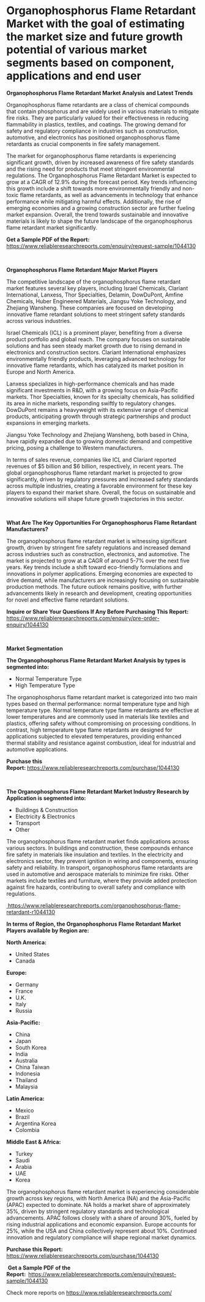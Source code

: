 <p><h1>Organophosphorus Flame Retardant Market with the goal of estimating the market size and future growth potential of various market segments based on component, applications and end user</h1></p><p><strong>Organophosphorus Flame Retardant Market Analysis and Latest Trends</strong></p>
<p><p>Organophosphorus flame retardants are a class of chemical compounds that contain phosphorus and are widely used in various materials to mitigate fire risks. They are particularly valued for their effectiveness in reducing flammability in plastics, textiles, and coatings. The growing demand for safety and regulatory compliance in industries such as construction, automotive, and electronics has positioned organophosphorus flame retardants as crucial components in fire safety management.</p><p>The market for organophosphorus flame retardants is experiencing significant growth, driven by increased awareness of fire safety standards and the rising need for products that meet stringent environmental regulations. The Organophosphorus Flame Retardant Market is expected to grow at a CAGR of 12.9% during the forecast period. Key trends influencing this growth include a shift towards more environmentally friendly and non-toxic flame retardants, as well as advancements in technology that enhance performance while mitigating harmful effects. Additionally, the rise of emerging economies and a growing construction sector are further fueling market expansion. Overall, the trend towards sustainable and innovative materials is likely to shape the future landscape of the organophosphorus flame retardant market significantly.</p></p>
<p><strong>Get a Sample PDF of the Report:&nbsp;</strong> <a href="https://www.reliableresearchreports.com/enquiry/request-sample/1044130?utm_campaign=3309&utm_medium=2&utm_source=Github&utm_content=ia&utm_term=02042025&utm_id=organophosphorus-flame-retardant">https://www.reliableresearchreports.com/enquiry/request-sample/1044130</a></p>
<p>&nbsp;</p>
<p><strong>Organophosphorus Flame Retardant Major Market Players</strong></p>
<p><p>The competitive landscape of the organophosphorus flame retardant market features several key players, including Israel Chemicals, Clariant International, Lanxess, Thor Specialties, Delamin, DowDuPont, Amfine Chemicals, Huber Engineered Materials, Jiangsu Yoke Technology, and Zhejiang Wansheng. These companies are focused on developing innovative flame retardant solutions to meet stringent safety standards across various industries.</p><p>Israel Chemicals (ICL) is a prominent player, benefiting from a diverse product portfolio and global reach. The company focuses on sustainable solutions and has seen steady market growth due to rising demand in electronics and construction sectors. Clariant International emphasizes environmentally friendly products, leveraging advanced technology for innovative flame retardants, which has catalyzed its market position in Europe and North America.</p><p>Lanxess specializes in high-performance chemicals and has made significant investments in R&D, with a growing focus on Asia-Pacific markets. Thor Specialties, known for its specialty chemicals, has solidified its area in niche markets, responding swiftly to regulatory changes. DowDuPont remains a heavyweight with its extensive range of chemical products, anticipating growth through strategic partnerships and product expansions in emerging markets.</p><p>Jiangsu Yoke Technology and Zhejiang Wansheng, both based in China, have rapidly expanded due to growing domestic demand and competitive pricing, posing a challenge to Western manufacturers.</p><p>In terms of sales revenue, companies like ICL and Clariant reported revenues of $5 billion and $6 billion, respectively, in recent years. The global organophosphorus flame retardant market is projected to grow significantly, driven by regulatory pressures and increased safety standards across multiple industries, creating a favorable environment for these key players to expand their market share. Overall, the focus on sustainable and innovative solutions will shape future growth trajectories in this sector.</p></p>
<p>&nbsp;</p>
<p><strong>What Are The Key Opportunities For Organophosphorus Flame Retardant Manufacturers?</strong></p>
<p><p>The organophosphorus flame retardant market is witnessing significant growth, driven by stringent fire safety regulations and increased demand across industries such as construction, electronics, and automotive. The market is projected to grow at a CAGR of around 5-7% over the next five years. Key trends include a shift toward eco-friendly formulations and innovations in polymer applications. Emerging economies are expected to drive demand, while manufacturers are increasingly focusing on sustainable production methods. The future outlook remains positive, with further advancements likely in research and development, creating opportunities for novel and effective flame retardant solutions.</p></p>
<p><strong>Inquire or Share Your Questions If Any Before Purchasing This Report:</strong> <a href="https://www.reliableresearchreports.com/enquiry/pre-order-enquiry/1044130?utm_campaign=3309&utm_medium=2&utm_source=Github&utm_content=ia&utm_term=02042025&utm_id=organophosphorus-flame-retardant">https://www.reliableresearchreports.com/enquiry/pre-order-enquiry/1044130</a></p>
<p>&nbsp;</p>
<p><strong>Market Segmentation</strong></p>
<p><strong>The Organophosphorus Flame Retardant Market Analysis by types is segmented into:</strong></p>
<p><ul><li>Normal Temperature Type</li><li>High Temperature Type</li></ul></p>
<p><p>The organophosphorus flame retardant market is categorized into two main types based on thermal performance: normal temperature type and high temperature type. Normal temperature type flame retardants are effective at lower temperatures and are commonly used in materials like textiles and plastics, offering safety without compromising on processing conditions. In contrast, high temperature type flame retardants are designed for applications subjected to elevated temperatures, providing enhanced thermal stability and resistance against combustion, ideal for industrial and automotive applications.</p></p>
<p><strong>Purchase this Report:&nbsp;</strong><a href="https://www.reliableresearchreports.com/purchase/1044130?utm_campaign=3309&utm_medium=2&utm_source=Github&utm_content=ia&utm_term=02042025&utm_id=organophosphorus-flame-retardant">https://www.reliableresearchreports.com/purchase/1044130</a></p>
<p>&nbsp;</p>
<p><strong>The Organophosphorus Flame Retardant Market Industry Research by Application is segmented into:</strong></p>
<p><ul><li>Buildings & Construction</li><li>Electricity & Electronics</li><li>Transport</li><li>Other</li></ul></p>
<p><p>The organophosphorus flame retardant market finds applications across various sectors. In buildings and construction, these compounds enhance fire safety in materials like insulation and textiles. In the electricity and electronics sector, they prevent ignition in wiring and components, ensuring safety and reliability. In transport, organophosphorus flame retardants are used in automotive and aerospace materials to minimize fire risks. Other markets include textiles and furniture, where they provide added protection against fire hazards, contributing to overall safety and compliance with regulations.</p></p>
<p><a href="https://www.reliableresearchreports.com/organophosphorus-flame-retardant-r1044130?utm_campaign=3309&utm_medium=2&utm_source=Github&utm_content=ia&utm_term=02042025&utm_id=organophosphorus-flame-retardant">&nbsp;https://www.reliableresearchreports.com/organophosphorus-flame-retardant-r1044130</a></p>
<p><strong>In terms of Region, the Organophosphorus Flame Retardant Market Players available by Region are:</strong></p>
<p>
    <p> <strong> North America: </strong>
        <ul>
            <li>United States</li>
            <li>Canada</li>
        </ul>
        </p> 
    <p> <strong> Europe: </strong>
        <ul>
            <li>Germany</li>
            <li>France</li>
            <li>U.K.</li>
            <li>Italy</li>
            <li>Russia</li>
        </ul>
        </p> 
    <p> <strong> Asia-Pacific: </strong>
        <ul>
            <li>China</li>
            <li>Japan</li>
            <li>South Korea</li>
            <li>India</li>
            <li>Australia</li>
            <li>China Taiwan</li>
            <li>Indonesia</li>
            <li>Thailand</li>
            <li>Malaysia</li>
        </ul>
        </p> 
    <p> <strong> Latin America: </strong>
        <ul>
            <li>Mexico</li>
            <li>Brazil</li>
            <li>Argentina Korea</li>
            <li>Colombia</li>
        </ul>
        </p> 
    <p> <strong> Middle East & Africa: </strong>
        <ul>
            <li>Turkey</li>
            <li>Saudi</li>
            <li>Arabia</li>
            <li>UAE</li>
            <li>Korea</li>
        </ul>
    </p>
    </p>
<p><p>The organophosphorus flame retardant market is experiencing considerable growth across key regions, with North America (NA) and the Asia-Pacific (APAC) expected to dominate. NA holds a market share of approximately 35%, driven by stringent regulatory standards and technological advancements. APAC follows closely with a share of around 30%, fueled by rising industrial applications and economic expansion. Europe accounts for 25%, while the USA and China collectively represent about 10%. Continued innovation and regulatory compliance will shape regional market dynamics.</p></p>
<p><strong>Purchase this Report: </strong><a href="https://www.reliableresearchreports.com/purchase/1044130?utm_campaign=3309&utm_medium=2&utm_source=Github&utm_content=ia&utm_term=02042025&utm_id=organophosphorus-flame-retardant">https://www.reliableresearchreports.com/purchase/1044130</a></p>
<p>&nbsp;<strong>Get a Sample PDF of the Report:&nbsp;&nbsp;</strong><a href="https://www.reliableresearchreports.com/enquiry/request-sample/1044130?utm_campaign=3309&utm_medium=2&utm_source=Github&utm_content=ia&utm_term=02042025&utm_id=organophosphorus-flame-retardant">https://www.reliableresearchreports.com/enquiry/request-sample/1044130</a></p>
<p><strong></strong></p>
<p>Check more reports on <a href="https://www.reliableresearchreports.com/?utm_campaign=3309&utm_medium=2&utm_source=Github&utm_content=ia&utm_term=02042025&utm_id=organophosphorus-flame-retardant">https://www.reliableresearchreports.com/</a></p>